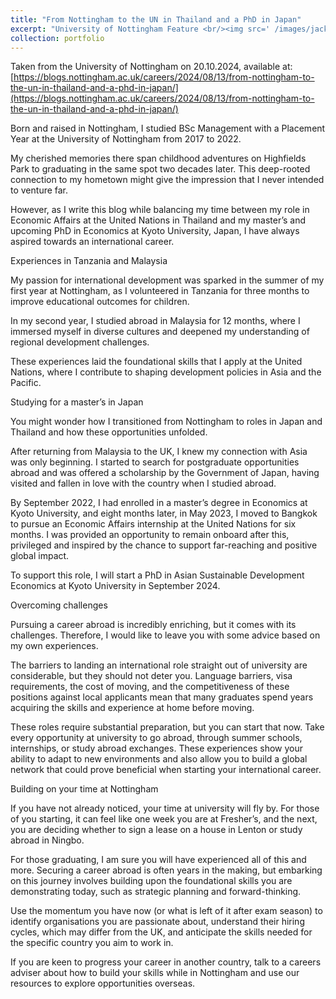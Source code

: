 ```yaml
---
title: "From Nottingham to the UN in Thailand and a PhD in Japan"
excerpt: "University of Nottingham Feature <br/><img src=' /images/jack-crawford500300.png'>"
collection: portfolio
---
```


Taken from the University of Nottingham on 20.10.2024, available at: [https://blogs.nottingham.ac.uk/careers/2024/08/13/from-nottingham-to-the-un-in-thailand-and-a-phd-in-japan/](https://blogs.nottingham.ac.uk/careers/2024/08/13/from-nottingham-to-the-un-in-thailand-and-a-phd-in-japan/)

Born and raised in Nottingham, I studied BSc Management with a Placement Year at the University of Nottingham from 2017 to 2022.

My cherished memories there span childhood adventures on Highfields Park to graduating in the same spot two decades later. This deep-rooted connection to my hometown might give the impression that I never intended to venture far.

However, as I write this blog while balancing my time between my role in Economic Affairs at the United Nations in Thailand and my master’s and upcoming PhD in Economics at Kyoto University, Japan, I have always aspired towards an international career.

Experiences in Tanzania and Malaysia

My passion for international development was sparked in the summer of my first year at Nottingham, as I volunteered in Tanzania for three months to improve educational outcomes for children.

In my second year, I studied abroad in Malaysia for 12 months, where I immersed myself in diverse cultures and deepened my understanding of regional development challenges.

These experiences laid the foundational skills that I apply at the United Nations, where I contribute to shaping development policies in Asia and the Pacific.

Studying for a master’s in Japan

You might wonder how I transitioned from Nottingham to roles in Japan and Thailand and how these opportunities unfolded.

After returning from Malaysia to the UK, I knew my connection with Asia was only beginning. I started to search for postgraduate opportunities abroad and was offered a scholarship by the Government of Japan, having visited and fallen in love with the country when I studied abroad.

By September 2022, I had enrolled in a master’s degree in Economics at Kyoto University, and eight months later, in May 2023, I moved to Bangkok to pursue an Economic Affairs internship at the United Nations for six months. I was provided an opportunity to remain onboard after this, privileged and inspired by the chance to support far-reaching and positive global impact.

To support this role, I will start a PhD in Asian Sustainable Development Economics at Kyoto University in September 2024.

Overcoming challenges

Pursuing a career abroad is incredibly enriching, but it comes with its challenges. Therefore, I would like to leave you with some advice based on my own experiences.

The barriers to landing an international role straight out of university are considerable, but they should not deter you. Language barriers, visa requirements, the cost of moving, and the competitiveness of these positions against local applicants mean that many graduates spend years acquiring the skills and experience at home before moving.

These roles require substantial preparation, but you can start that now. Take every opportunity at university to go abroad, through summer schools, internships, or study abroad exchanges. These experiences show your ability to adapt to new environments and also allow you to build a global network that could prove beneficial when starting your international career.

Building on your time at Nottingham

If you have not already noticed, your time at university will fly by. For those of you starting, it can feel like one week you are at Fresher’s, and the next, you are deciding whether to sign a lease on a house in Lenton or study abroad in Ningbo.

For those graduating, I am sure you will have experienced all of this and more. Securing a career abroad is often years in the making, but embarking on this journey involves building upon the foundational skills you are demonstrating today, such as strategic planning and forward-thinking.

Use the momentum you have now (or what is left of it after exam season) to identify organisations you are passionate about, understand their hiring cycles, which may differ from the UK, and anticipate the skills needed for the specific country you aim to work in.

If you are keen to progress your career in another country, talk to a careers adviser about how to build your skills while in Nottingham and use our resources to explore opportunities overseas.


